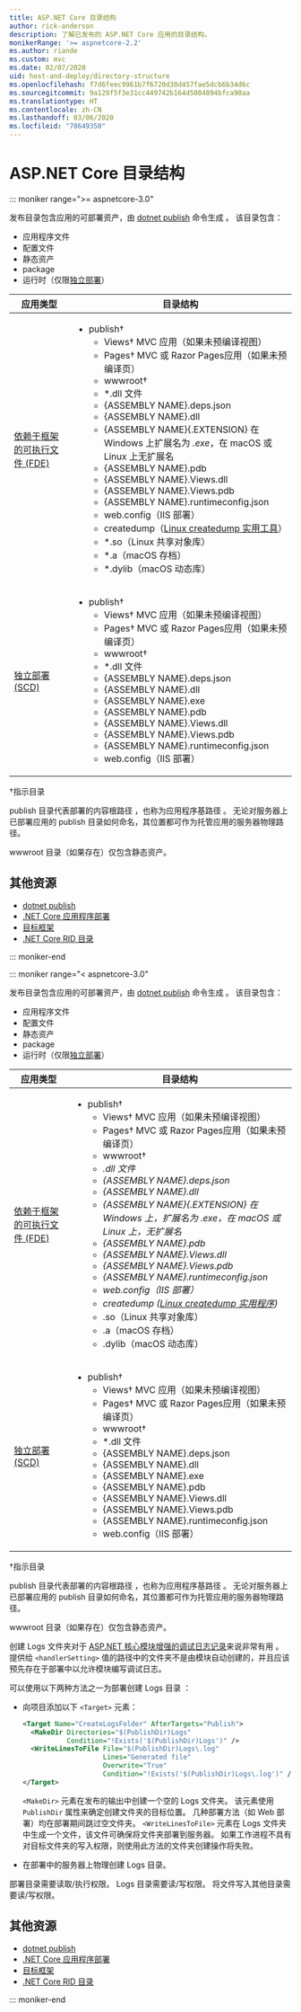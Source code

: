 ```yaml
---
title: ASP.NET Core 目录结构
author: rick-anderson
description: 了解已发布的 ASP.NET Core 应用的目录结构。
monikerRange: '>= aspnetcore-2.2'
ms.author: riande
ms.custom: mvc
ms.date: 02/07/2020
uid: host-and-deploy/directory-structure
ms.openlocfilehash: f7d6feec9961b7f6720d30d457fae5dcb6b34d6c
ms.sourcegitcommit: 9a129f5f3e31cc449742b164d5004894bfca90aa
ms.translationtype: HT
ms.contentlocale: zh-CN
ms.lasthandoff: 03/06/2020
ms.locfileid: "78649350"
---
```

# <a name="aspnet-core-directory-structure"></a>ASP.NET Core 目录结构

::: moniker range=">= aspnetcore-3.0"

发布目录包含应用的可部署资产，由 [dotnet publish](/dotnet/core/tools/dotnet-publish) 命令生成  。 该目录包含：

* 应用程序文件
* 配置文件
* 静态资产
* package
* 运行时（仅限[独立部署](/dotnet/core/deploying/#self-contained-deployments-scd)）

| 应用类型 | 目录结构 |
| -------- | ------------------- |
| [依赖于框架的可执行文件 (FDE)](/dotnet/core/deploying/#framework-dependent-executables-fde) | <ul><li>publish&dagger;<ul><li>Views&dagger; MVC 应用（如果未预编译视图）</li><li>Pages&dagger; MVC 或 Razor Pages应用（如果未预编译页）</li><li>wwwroot&dagger;</li><li>\*.dll 文件</li><li>{ASSEMBLY NAME}.deps.json</li><li>{ASSEMBLY NAME}.dll</li><li>{ASSEMBLY NAME}{.EXTENSION} 在 Windows 上扩展名为 *.exe*，在 macOS 或 Linux 上无扩展名</li><li>{ASSEMBLY NAME}.pdb</li><li>{ASSEMBLY NAME}.Views.dll</li><li>{ASSEMBLY NAME}.Views.pdb</li><li>{ASSEMBLY NAME}.runtimeconfig.json</li><li>web.config（IIS 部署）</li><li>createdump（[Linux createdump 实用工具](https://github.com/dotnet/coreclr/blob/master/Documentation/botr/xplat-minidump-generation.md#configurationpolicy)）</li><li>\*.so（Linux 共享对象库）</li><li>\*.a（macOS 存档）</li><li>\*.dylib（macOS 动态库）</li></ul></li></ul> |
| [独立部署 (SCD)](/dotnet/core/deploying/#self-contained-deployments-scd) | <ul><li>publish&dagger;<ul><li>Views&dagger; MVC 应用（如果未预编译视图）</li><li>Pages&dagger; MVC 或 Razor Pages应用（如果未预编译页）</li><li>wwwroot&dagger;</li><li>\*.dll 文件</li><li>{ASSEMBLY NAME}.deps.json</li><li>{ASSEMBLY NAME}.dll</li><li>{ASSEMBLY NAME}.exe</li><li>{ASSEMBLY NAME}.pdb</li><li>{ASSEMBLY NAME}.Views.dll</li><li>{ASSEMBLY NAME}.Views.pdb</li><li>{ASSEMBLY NAME}.runtimeconfig.json</li><li>web.config（IIS 部署）</li></ul></li></ul> |

&dagger;指示目录

 publish 目录代表部署的内容根路径  ，也称为应用程序基路径  。 无论对服务器上已部署应用的 publish  目录如何命名，其位置都可作为托管应用的服务器物理路径。

 wwwroot 目录（如果存在）仅包含静态资产。

## <a name="additional-resources"></a>其他资源

* [dotnet publish](/dotnet/core/tools/dotnet-publish)
* [.NET Core 应用程序部署](/dotnet/core/deploying/)
* [目标框架](/dotnet/standard/frameworks)
* [.NET Core RID 目录](/dotnet/core/rid-catalog)

::: moniker-end

::: moniker range="< aspnetcore-3.0"

发布目录包含应用的可部署资产，由 [dotnet publish](/dotnet/core/tools/dotnet-publish) 命令生成  。 该目录包含：

* 应用程序文件
* 配置文件
* 静态资产
* package
* 运行时（仅限[独立部署](/dotnet/core/deploying/#self-contained-deployments-scd)）

| 应用类型 | 目录结构 |
| -------- | ------------------- |
| [依赖于框架的可执行文件 (FDE)](/dotnet/core/deploying/#framework-dependent-executables-fde) | <ul><li>publish&dagger;<ul><li>Views&dagger; MVC 应用（如果未预编译视图）</li><li>Pages&dagger; MVC 或 Razor Pages应用（如果未预编译页）</li><li>wwwroot&dagger;</li><li>*.dll 文件</li><li>{ASSEMBLY NAME}.deps.json</li><li>{ASSEMBLY NAME}.dll</li><li>{ASSEMBLY NAME}{.EXTENSION}  在 Windows 上，扩展名为 .exe，在 macOS 或 Linux 上，无扩展名</li><li>{ASSEMBLY NAME}.pdb</li><li>{ASSEMBLY NAME}.Views.dll</li><li>{ASSEMBLY NAME}.Views.pdb</li><li>{ASSEMBLY NAME}.runtimeconfig.json</li><li>web.config（IIS 部署）</li><li>createdump ([Linux createdump 实用程序](https://github.com/dotnet/coreclr/blob/master/Documentation/botr/xplat-minidump-generation.md#configurationpolicy))</li><li>* .so（Linux 共享对象库）</li><li>.a（macOS 存档）</li><li>  .dylib（macOS 动态库）</li></ul></li></ul> |
| [独立部署 (SCD)](/dotnet/core/deploying/#self-contained-deployments-scd) | <ul><li>publish&dagger;<ul><li>Views&dagger; MVC 应用（如果未预编译视图）</li><li>Pages&dagger; MVC 或 Razor Pages应用（如果未预编译页）</li><li>wwwroot&dagger;</li><li>*.dll 文件</li><li>{ASSEMBLY NAME}.deps.json</li><li>{ASSEMBLY NAME}.dll</li><li>{ASSEMBLY NAME}.exe</li><li>{ASSEMBLY NAME}.pdb</li><li>{ASSEMBLY NAME}.Views.dll</li><li>{ASSEMBLY NAME}.Views.pdb</li><li>{ASSEMBLY NAME}.runtimeconfig.json</li><li>web.config（IIS 部署）</li></ul></li></ul> |

&dagger;指示目录

 publish 目录代表部署的内容根路径  ，也称为应用程序基路径  。 无论对服务器上已部署应用的 publish  目录如何命名，其位置都可作为托管应用的服务器物理路径。

 wwwroot 目录（如果存在）仅包含静态资产。

创建 Logs 文件夹对于 [ASP.NET 核心模块增强的调试日志记录](xref:host-and-deploy/aspnet-core-module#enhanced-diagnostic-logs)来说非常有用  。 提供给 `<handlerSetting>` 值的路径中的文件夹不是由模块自动创建的，并且应该预先存在于部署中以允许模块编写调试日志。

可以使用以下两种方法之一为部署创建 Logs 目录  ：

* 向项目添加以下 `<Target>` 元素：

   ```xml
   <Target Name="CreateLogsFolder" AfterTargets="Publish">
     <MakeDir Directories="$(PublishDir)Logs" 
              Condition="!Exists('$(PublishDir)Logs')" />
     <WriteLinesToFile File="$(PublishDir)Logs\.log" 
                       Lines="Generated file" 
                       Overwrite="True" 
                       Condition="!Exists('$(PublishDir)Logs\.log')" />
   </Target>
   ```

   `<MakeDir>` 元素在发布的输出中创建一个空的 Logs  文件夹。 该元素使用 `PublishDir` 属性来确定创建文件夹的目标位置。 几种部署方法（如 Web 部署）均在部署期间跳过空文件夹。 `<WriteLinesToFile>` 元素在 Logs  文件夹中生成一个文件，该文件可确保将文件夹部署到服务器。 如果工作进程不具有对目标文件夹的写入权限，则使用此方法的文件夹创建操作将失败。

* 在部署中的服务器上物理创建 Logs  目录。

部署目录需要读取/执行权限。  Logs 目录需要读/写权限。 将文件写入其他目录需要读/写权限。

## <a name="additional-resources"></a>其他资源

* [dotnet publish](/dotnet/core/tools/dotnet-publish)
* [.NET Core 应用程序部署](/dotnet/core/deploying/)
* [目标框架](/dotnet/standard/frameworks)
* [.NET Core RID 目录](/dotnet/core/rid-catalog)

::: moniker-end
